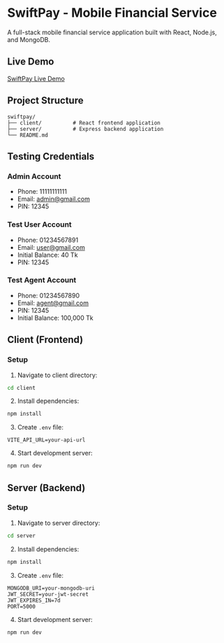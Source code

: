 # SwiftPay - Mobile Financial Service

A full-stack mobile financial service application built with React, Node.js, and MongoDB.

## Live Demo

[SwiftPay Live Demo](https://swiftpay-nasib-client.vercel.app/)

## Project Structure

```
swiftpay/
├── client/          # React frontend application
├── server/          # Express backend application
└── README.md
```

## Testing Credentials

### Admin Account

- Phone: 11111111111
- Email: admin@gmail.com
- PIN: 12345

### Test User Account

- Phone: 01234567891
- Email: user@gmail.com
- Initial Balance: 40 Tk
- PIN: 12345

### Test Agent Account

- Phone: 01234567890
- Email: agent@gmail.com
- PIN: 12345
- Initial Balance: 100,000 Tk

## Client (Frontend)

### Setup

1. Navigate to client directory:

```bash
cd client
```

2. Install dependencies:

```bash
npm install
```

3. Create `.env` file:

```env
VITE_API_URL=your-api-url
```

4. Start development server:

```bash
npm run dev
```

## Server (Backend)

### Setup

1. Navigate to server directory:

```bash
cd server
```

2. Install dependencies:

```bash
npm install
```

3. Create `.env` file:

```env
MONGODB_URI=your-mongodb-uri
JWT_SECRET=your-jwt-secret
JWT_EXPIRES_IN=7d
PORT=5000
```

4. Start development server:

```bash
npm run dev
```
